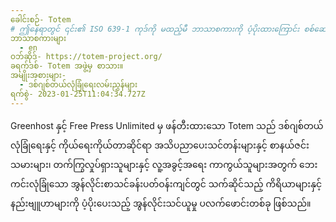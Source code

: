 ```yaml
---
ခေါင်းစဉ်- Totem
# ဤနေရာတွင် ၎င်း၏ ISO 639-1 ကုဒ်ကို မထည့်မီ ဘာသာစကားကို ပံ့ပိုးထားကြောင်း စစ်ဆေးပါ။ နိုင်ငံကုဒ်မပါဘဲ၊ ဆိုလိုသည်မှာ ms_MY အစား ms။
ဘာသာစကားများ
  - en
ဝဘ်ဆိုဒ်- https://totem-project.org/
ခရက်ဒစ်- Totem အဖွဲ့မှ စာသား။
အမျိုးအစားများ-
  - ဒစ်ဂျစ်တယ်လုံခြုံရေးလမ်းညွှန်များ
ရက်စွဲ- 2023-01-25T11:04:34.727Z
---
```

Greenhost နှင့် Free Press Unlimited မှ ဖန်တီးထားသော Totem သည် ဒစ်ဂျစ်တယ်လုံခြုံရေးနှင့် ကိုယ်ရေးကိုယ်တာဆိုင်ရာ အသိပညာပေးသင်တန်းများနှင့် စာနယ်ဇင်းသမားများ၊ တက်ကြွလှုပ်ရှားသူများနှင့် လူ့အခွင့်အရေး ကာကွယ်သူများအတွက် ဘေးကင်းလုံခြုံသော အွန်လိုင်းစာသင်ခန်းပတ်ဝန်းကျင်တွင် သက်ဆိုင်သည့် ကိရိယာများနှင့် နည်းဗျူဟာများကို ပံ့ပိုးပေးသည့် အွန်လိုင်းသင်ယူမှု ပလက်ဖောင်းတစ်ခု ဖြစ်သည်။
